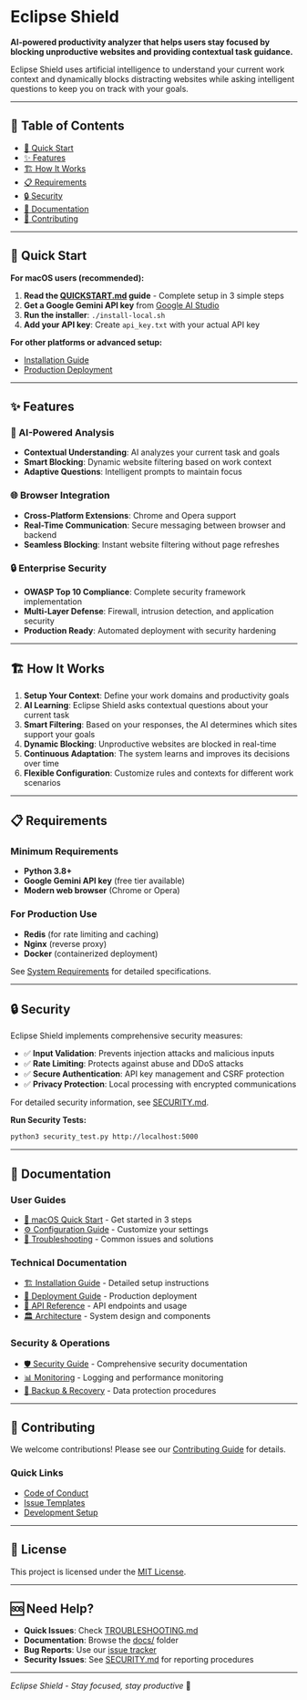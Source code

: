 # Eclipse Shield

**AI-powered productivity analyzer that helps users stay focused by blocking unproductive websites and providing contextual task guidance.**

Eclipse Shield uses artificial intelligence to understand your current work context and dynamically blocks distracting websites while asking intelligent questions to keep you on track with your goals.

---

## 🎩 Table of Contents

- [🚀 Quick Start](#-quick-start)
- [✨ Features](#-features)
- [🏗️ How It Works](#️-how-it-works)
- [📋 Requirements](#-requirements)
- [🔒 Security](#-security)
- [📖 Documentation](#-documentation)
- [🤝 Contributing](#-contributing)

---

## 🚀 Quick Start

**For macOS users (recommended):**

1. **Read the [QUICKSTART.md](QUICKSTART.md) guide** - Complete setup in 3 simple steps
2. **Get a Google Gemini API key** from [Google AI Studio](https://aistudio.google.com/)
3. **Run the installer**: `./install-local.sh`
4. **Add your API key**: Create `api_key.txt` with your actual API key

**For other platforms or advanced setup:**
- [Installation Guide](docs/INSTALLATION.md)
- [Production Deployment](docs/DEPLOYMENT.md)

---

## ✨ Features

### 🧠 AI-Powered Analysis
- **Contextual Understanding**: AI analyzes your current task and goals
- **Smart Blocking**: Dynamic website filtering based on work context
- **Adaptive Questions**: Intelligent prompts to maintain focus

### 🌐 Browser Integration
- **Cross-Platform Extensions**: Chrome and Opera support
- **Real-Time Communication**: Secure messaging between browser and backend
- **Seamless Blocking**: Instant website filtering without page refreshes

### 🔒 Enterprise Security
- **OWASP Top 10 Compliance**: Complete security framework implementation
- **Multi-Layer Defense**: Firewall, intrusion detection, and application security
- **Production Ready**: Automated deployment with security hardening

---

## 🏗️ How It Works

1. **Setup Your Context**: Define your work domains and productivity goals
2. **AI Learning**: Eclipse Shield asks contextual questions about your current task
3. **Smart Filtering**: Based on your responses, the AI determines which sites support your goals
4. **Dynamic Blocking**: Unproductive websites are blocked in real-time
5. **Continuous Adaptation**: The system learns and improves its decisions over time
6. **Flexible Configuration**: Customize rules and contexts for different work scenarios

---

## 📋 Requirements

### Minimum Requirements
- **Python 3.8+**
- **Google Gemini API key** (free tier available)
- **Modern web browser** (Chrome or Opera)

### For Production Use
- **Redis** (for rate limiting and caching)
- **Nginx** (reverse proxy)
- **Docker** (containerized deployment)

See [System Requirements](docs/REQUIREMENTS.md) for detailed specifications.

---

## 🔒 Security

Eclipse Shield implements comprehensive security measures:

- ✅ **Input Validation**: Prevents injection attacks and malicious inputs
- ✅ **Rate Limiting**: Protects against abuse and DDoS attacks  
- ✅ **Secure Authentication**: API key management and CSRF protection
- ✅ **Privacy Protection**: Local processing with encrypted communications

For detailed security information, see [SECURITY.md](SECURITY.md).

**Run Security Tests:**
```bash
python3 security_test.py http://localhost:5000
```

---

## 📖 Documentation

### User Guides
- [🍎 macOS Quick Start](QUICKSTART.md) - Get started in 3 steps
- [⚙️ Configuration Guide](docs/CONFIGURATION.md) - Customize your settings
- [🔧 Troubleshooting](TROUBLESHOOTING.md) - Common issues and solutions

### Technical Documentation
- [🏗️ Installation Guide](docs/INSTALLATION.md) - Detailed setup instructions
- [🚀 Deployment Guide](docs/DEPLOYMENT.md) - Production deployment
- [🔌 API Reference](docs/API.md) - API endpoints and usage
- [🏛️ Architecture](docs/ARCHITECTURE.md) - System design and components

### Security & Operations
- [🛡️ Security Guide](SECURITY.md) - Comprehensive security documentation
- [📊 Monitoring](docs/MONITORING.md) - Logging and performance monitoring
- [🔄 Backup & Recovery](docs/BACKUP.md) - Data protection procedures

---

## 🤝 Contributing

We welcome contributions! Please see our [Contributing Guide](CONTRIBUTING.md) for details.

### Quick Links
- [Code of Conduct](CODE_OF_CONDUCT.md)
- [Issue Templates](.github/ISSUE_TEMPLATE/)
- [Development Setup](docs/DEVELOPMENT.md)

---

## 📄 License

This project is licensed under the [MIT License](LICENSE).

---

## 🆘 Need Help?

- **Quick Issues**: Check [TROUBLESHOOTING.md](TROUBLESHOOTING.md)
- **Documentation**: Browse the [docs/](docs/) folder
- **Bug Reports**: Use our [issue tracker](../../issues)
- **Security Issues**: See [SECURITY.md](SECURITY.md) for reporting procedures

---

*Eclipse Shield - Stay focused, stay productive* 🎯
